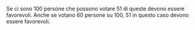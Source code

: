 Se ci sono 100 persone che possono votare 51 di queste devono essere favorevoli. Anche se votano 60 persone su 100, 51 in questo caso devono essere favorevoli.
